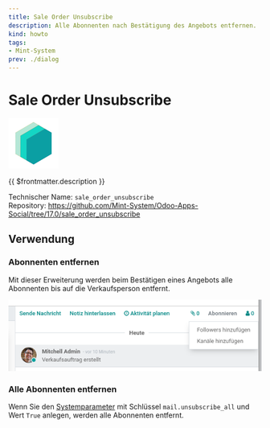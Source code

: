 ```yaml
---
title: Sale Order Unsubscribe
description: Alle Abonnenten nach Bestätigung des Angebots entfernen.
kind: howto
tags:
- Mint-System
prev: ./dialog
---
```

# Sale Order Unsubscribe
![icon_oms_box](attachments/icons_odoo_mint_system.png)

{{ $frontmatter.description }}

Technischer Name: `sale_order_unsubscribe`\
Repository: <https://github.com/Mint-System/Odoo-Apps-Social/tree/17.0/sale_order_unsubscribe>

## Verwendung

### Abonnenten entfernen

Mit dieser Erweiterung werden beim Bestätigen eines Angebots alle Abonnenten bis auf die Verkaufsperson entfernt.

![](attachments/Sale%20Order%20Unsubscribe.png)

### Alle Abonnenten entfernen

Wenn Sie den [Systemparameter](Development.md#Systemparameter%20anlegen) mit Schlüssel `mail.unsubscribe_all` und Wert `True` anlegen, werden alle Abonnenten entfernt.
